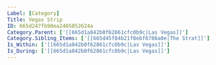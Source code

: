```yaml
---
Label: [Category]
Title: Vegas Strip
ID: 665d247fb90ea2405052624a
Category.Parent: ['[[665d1a842b0f62861cfc0b9c|Las Vegas]]']
Category.Sibling_Items: ['[[665d45f84b21f8ebf6786a0e|The Strat]]']
Is_Within: ['[[665d1a842b0f62861cfc0b9c|Las Vegas]]']
Is_During: ['[[665d1a842b0f62861cfc0b9c|Las Vegas]]']
---
```


